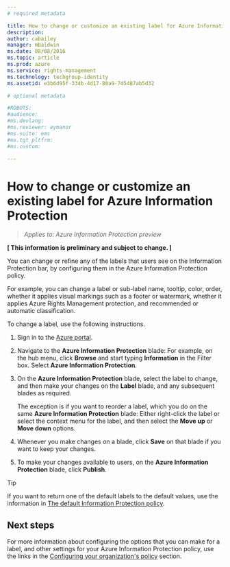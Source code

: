```yaml
---
# required metadata

title: How to change or customize an existing label for Azure Information Protection | Azure Rights Management
description:
author: cabailey
manager: mbaldwin
ms.date: 08/08/2016
ms.topic: article
ms.prod: azure
ms.service: rights-management
ms.technology: techgroup-identity
ms.assetid: e3b6d95f-334b-4d17-80a9-7d5487ab5d32

# optional metadata

#ROBOTS:
#audience:
#ms.devlang:
#ms.reviewer: eymanor
#ms.suite: ems
#ms.tgt_pltfrm:
#ms.custom:

---
```


# How to change or customize an existing label for Azure Information Protection

>*Applies to: Azure Information Protection preview*

**[ This information is preliminary and subject to change. ]**

You can change or refine any of the labels that users see on the Information Protection bar, by configuring them in the Azure Information Protection policy.

For example, you can change a label or sub-label name, tooltip, color, order, whether it applies visual markings such as a footer or watermark, whether it applies Azure Rights Management protection, and recommended or automatic classification.

To change a label, use the following instructions.


1. Sign in to the [Azure portal](https://portal.azure.com).
 
2. Navigate to the **Azure Information Protection** blade: For example, on the hub menu, click **Browse** and start typing **Information** in the Filter box. Select **Azure Information Protection**.

3. On the **Azure Information Protection** blade, select the label to change, and then make your changes on the **Label** blade, and any subsequent blades as required.

    The exception is if you want to reorder a label, which you do on the same **Azure Information Protection** blade: Either right-click the label or select the context menu for the label, and then select the **Move up** or **Move down** options.

4. Whenever you make changes on a blade, click **Save** on that blade if you want to keep your changes.

5. To make your changes available to users, on the **Azure Information Protection** blade, click **Publish**.

> [!TIP]
>If you want to return one of the default labels to the default values, use the information in [The default Information Protection policy](configure-policy-default.md).

## Next steps

For more information about configuring the options that you can make for a label, and other settings for your Azure Information Protection policy, use the links in the [Configuring your organization's policy](configure-policy.md#configuring-your-organization-s-policy) section.



